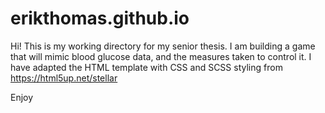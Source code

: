 # erikthomas.github.io

Hi! This is my working directory for my senior thesis. I am building a game that will mimic blood glucose data,
and the measures taken to control it. I have adapted the HTML template with CSS and SCSS styling from https://html5up.net/stellar

Enjoy
